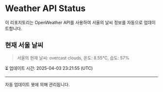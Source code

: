 
# Weather API Status

이 리포지토리는 OpenWeather API를 사용하여 서울의 날씨 정보를 자동으로 업데이트합니다.

## 현재 서울 날씨
> 서울의 현재 날씨: overcast clouds, 온도: 8.55°C, 습도: 57%

⏳ 업데이트 시간: 2025-04-03 23:21:55 (UTC)

---
자동 업데이트 봇에 의해 관리됩니다.
